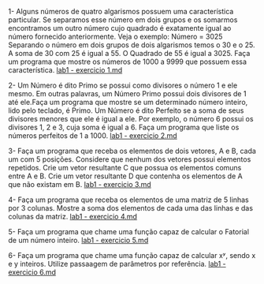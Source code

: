 1- Alguns números de quatro algarismos possuem uma característica particular. Se separamos esse número em dois grupos e os somarmos encontramos um outro número cujo quadrado é exatamente igual ao número fornecido anteriormente. Veja o exemplo:
Número = 3025 
Separando o número em dois grupos de dois algarismos temos o 30 e o 25.
A soma de 30 com 25 é igual a 55.
O Quadrado de 55 é igual a 3025.
Faça um programa que mostre os números de 1000 a 9999 que possuem essa característica.
[lab1 - exercicio 1.md](https://github.com/AED-PCO/lab-aed-pco-2022-2-rblouise/files/9388311/lab1.-.exercicio.1.jpeg)

2- Um Número é dito Primo se possui como divisores o número 1 e ele mesmo. Em outras palavras, um Número Primo possui dois divisores de 1 até ele.Faça um programa que mostre se um determinado número inteiro, lido pelo teclado, é Primo. Um Número é dito Perfeito se a soma de seus divisores menores que ele é igual a ele. Por exemplo, o número 6 possui os  divisores 1, 2 e 3, cuja soma é igual a 6.
Faça um programa que liste os números perfeitos de 1 a 1000.
[lab1 - exercicio 2.md](https://github.com/AED-PCO/lab-aed-pco-2022-2-rblouise/files/9388312/lab1.-.exercicio.2.jpeg)

3- Faça um programa que receba os elementos de dois vetores, A e B, cada um com 5 posições. Considere que nenhum dos vetores possui elementos repetidos.
Crie um vetor resultante C que possua os elementos comuns entre A e B.
Crie um vetor resultante D que contenha os elementos de A que não existam em B.
[lab1 - exercicio 3.md](https://github.com/AED-PCO/lab-aed-pco-2022-2-rblouise/files/9388313/lab1.-.exercicio.3.jpeg)

4- Faça um programa que receba os elementos de uma matriz de 5 linhas por 3 colunas. 
Mostre a soma dos elementos de cada uma das linhas e das colunas da matriz.
[lab1 - exercicio 4.md](https://github.com/AED-PCO/lab-aed-pco-2022-2-rblouise/files/9388315/lab1.-.exercicio.4.jpeg)

5- Faça um programa que chame uma função capaz de calcular o Fatorial de um número inteiro.
[lab1 - exercicio 5.md](https://github.com/AED-PCO/lab-aed-pco-2022-2-rblouise/files/9388316/lab1.-.exercicio.5.jpeg)

6- Faça um programa que chame uma função capaz de calcular xʸ, sendo x e y inteiros. Utilize passaagem de parâmetros por referência.
[lab1 - exercicio 6.md](https://github.com/AED-PCO/lab-aed-pco-2022-2-rblouise/files/9388317/lab1.-.exercicio.6.jpeg)
